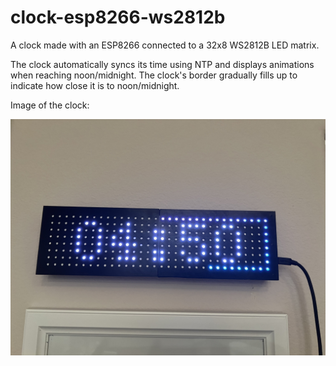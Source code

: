 # clock-esp8266-ws2812b

A clock made with an ESP8266 connected to a 32x8 WS2812B LED matrix.

The clock automatically syncs its time using NTP and displays animations
when reaching noon/midnight. The clock's border gradually fills up to indicate
how close it is to noon/midnight.

Image of the clock:

![clock demo](https://raw.githubusercontent.com/Exaphis/esp8266-clock/main/images/image.jpg)